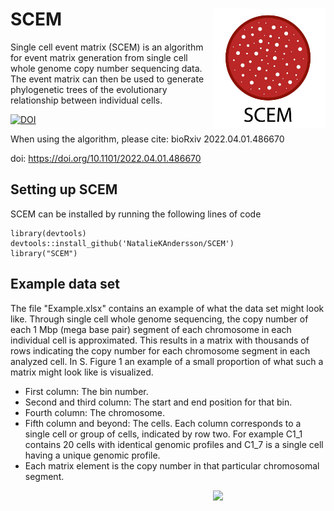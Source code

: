# SCEM <img src="https://github.com/NatalieKAndersson/SCEM/blob/main/SCEM.JPG" align = "right" width="180"/>
Single cell event matrix (SCEM) is an algorithm for event matrix generation from single cell whole genome copy number sequencing data. The event matrix can then be used to generate phylogenetic trees of the evolutionary relationship between individual cells.

<a href="https://zenodo.org/badge/latestdoi/297145258"><img src="https://zenodo.org/badge/297145258.svg" alt="DOI"></a>

When using the algorithm, please cite: 
bioRxiv 2022.04.01.486670

doi: https://doi.org/10.1101/2022.04.01.486670

## Setting up SCEM

SCEM can be installed by running the following lines of code

```
library(devtools)
devtools::install_github('NatalieKAndersson/SCEM')
library("SCEM")
```


## Example data set
The file "Example.xlsx" contains an example of what the data set might look like. Through single cell whole genome sequencing, the copy number of each 1 Mbp (mega base pair) segment of each chromosome in each individual cell is approximated. This results in a matrix with thousands of rows indicating the copy number for each chromosome segment in each analyzed cell. In S. Figure 1 an example of a small proportion of what such a matrix might look like is visualized.

- First column: The bin number.
- Second and third column: The start and end position for that bin.
- Fourth column: The chromosome.
- Fifth column and beyond: The cells. Each column corresponds to a single cell or group of cells, indicated by row two. For example C1_1 contains 20 cells with identical genomic profiles and C1_7 is a single cell having a unique genomic profile.
- Each matrix element is the copy number in that particular chromosomal segment.

<img src="https://github.com/NatalieKAndersson/SCEM/blob/main/Exampledata.JPG" align = "right" width="180"/>

